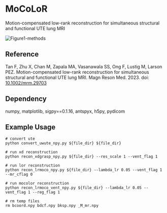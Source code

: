 # MoCoLoR

Motion-compensated low-rank reconstruction for simultaneous structural and functional UTE lung MRI

![Figure1-methods](https://github.com/PulmonaryMRI/MoCoLoR/assets/22829346/8196dd2c-01df-49a3-8843-533f20f9cb41)

## Reference

Tan F, Zhu X, Chan M, Zapala MA, Vasanawala SS, Ong F, Lustig M, Larson PEZ. Motion-compensated low-rank reconstruction for simultaneous structural and functional UTE lung MRI. Magn Reson Med. 2023. doi: [10.1002/mrm.29703](https://dx.doi.org/10.1002/mrm.29703)

## Dependency

numpy, matplotlib, sigpy==0.1.16, antspyx, h5py, pydicom

## Example Usage

```
# convert ute
python convert_uwute_npy.py ${file_dir} ${file_dir}

# run xd reconstruction
python recon_xdgrasp_npy.py ${file_dir} --res_scale 1 --vent_flag 1

# run lor reconstruction
python recon_lrmoco_npy.py ${file_dir} --lambda_lr 0.05 --vent_flag 1 --mr_cflag 0

# run mocolor reconstruction
python recon_lrmoco_vent_npy.py ${file_dir} --lambda_lr 0.05 --vent_flag 1 --reg_flag 1

# rm temp files
rm bcoord.npy bdcf.npy bksp.npy _M_mr.npy

```
